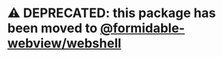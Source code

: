 # :warning: **DEPRECATED: this package has been moved to [@formidable-webview/webshell](https://github.com/formidable-webview/webshell)**
